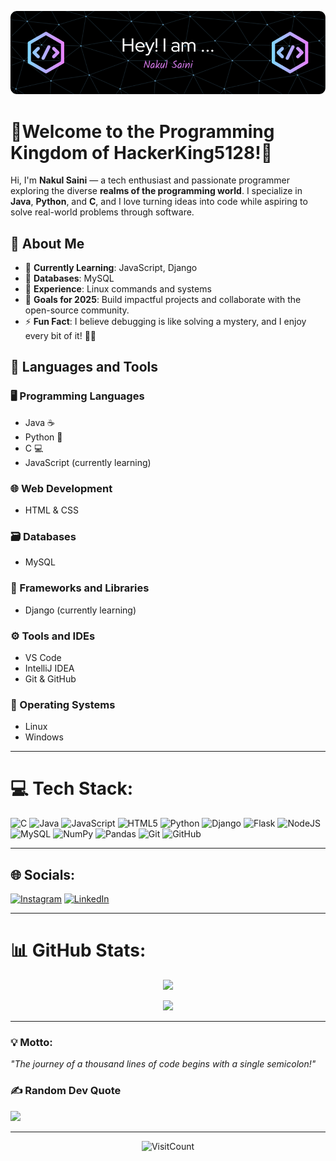 ![Welcome Banner](https://github.com/HackerKing5128/HackerKing5128/blob/main/github-header-image2.png)

# 👑Welcome to the Programming Kingdom of HackerKing5128!👑  

Hi, I'm **Nakul Saini** — a tech enthusiast and passionate programmer exploring the diverse **realms of the programming world**. I specialize in **Java**, **Python**, and **C**, and I love turning ideas into code while aspiring to solve real-world problems through software.  

## 🌟 About Me

- 🔭 **Currently Learning**: JavaScript, Django  
- 💾 **Databases**: MySQL  
- 🐧 **Experience**: Linux commands and systems  
- 🎯 **Goals for 2025**: Build impactful projects and collaborate with the open-source community.  
- ⚡ **Fun Fact**: I believe debugging is like solving a mystery, and I enjoy every bit of it! 🕵️‍♂️  



## 🚀 Languages and Tools

### 🖥️ Programming Languages
- Java ☕  
- Python 🐍  
- C 💻  
- JavaScript (currently learning)  

### 🌐 Web Development
- HTML & CSS  

### 🗃️ Databases
- MySQL  

### 🌟 Frameworks and Libraries
- Django (currently learning)  

### ⚙️ Tools and IDEs
- VS Code  
- IntelliJ IDEA  
- Git & GitHub  

### 🐧 Operating Systems
- Linux  
- Windows  
 

---

# 💻 Tech Stack:
![C](https://img.shields.io/badge/c-%2300599C.svg?style=plastic&logo=c&logoColor=white) ![Java](https://img.shields.io/badge/java-%23ED8B00.svg?style=plastic&logo=openjdk&logoColor=white) ![JavaScript](https://img.shields.io/badge/javascript-%23323330.svg?style=plastic&logo=javascript&logoColor=%23F7DF1E) ![HTML5](https://img.shields.io/badge/html5-%23E34F26.svg?style=plastic&logo=html5&logoColor=white) ![Python](https://img.shields.io/badge/python-3670A0?style=plastic&logo=python&logoColor=ffdd54) ![Django](https://img.shields.io/badge/django-%23092E20.svg?style=plastic&logo=django&logoColor=white) ![Flask](https://img.shields.io/badge/flask-%23000.svg?style=plastic&logo=flask&logoColor=white) ![NodeJS](https://img.shields.io/badge/node.js-6DA55F?style=plastic&logo=node.js&logoColor=white) ![MySQL](https://img.shields.io/badge/mysql-4479A1.svg?style=plastic&logo=mysql&logoColor=white) ![NumPy](https://img.shields.io/badge/numpy-%23013243.svg?style=plastic&logo=numpy&logoColor=white) ![Pandas](https://img.shields.io/badge/pandas-%23150458.svg?style=plastic&logo=pandas&logoColor=white) ![Git](https://img.shields.io/badge/git-%23F05033.svg?style=plastic&logo=git&logoColor=white) ![GitHub](https://img.shields.io/badge/github-%23121011.svg?style=plastic&logo=github&logoColor=white)

---

## 🌐 Socials:
[![Instagram](https://img.shields.io/badge/Instagram-%23E4405F.svg?logo=Instagram&logoColor=white)](https://instagram.com/nakul_10405) [![LinkedIn](https://img.shields.io/badge/LinkedIn-%230077B5.svg?logo=linkedin&logoColor=white)](https://linkedin.com/in/nakul-saini2408) 

---

# 📊 GitHub Stats:

<div align="center">

![](https://github-readme-stats.vercel.app/api?username=HackerKing5128&theme=dark&hide_border=false&include_all_commits=false&count_private=true)<br/>
<!-- ![](https://github-readme-streak-stats.herokuapp.com/?user=HackerKing5128&theme=dark&hide_border=false)<br/> -->
![](https://github-readme-stats.vercel.app/api/top-langs/?username=HackerKing5128&theme=dark&hide_border=false&include_all_commits=false&count_private=true&layout=compact)

</div>

---

### 💡 Motto:
*"The journey of a thousand lines of code begins with a single semicolon!"*

### ✍️ Random Dev Quote
![](https://quotes-github-readme.vercel.app/api?type=horizontal&theme=gruvbox)

---
<p align="center">
  <img src="https://profile-counter.glitch.me/HackerKing5128/count.svg" alt="VisitCount">
</p>


